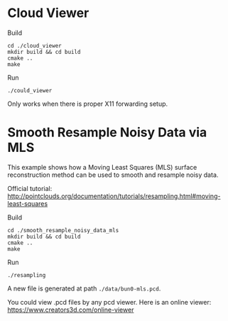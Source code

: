 # Cloud Viewer

Build
```shell
cd ./cloud_viewer
mkdir build && cd build
cmake ..
make
```

Run
```shell
./could_viewer
```

Only works when there is proper X11 forwarding setup.

# Smooth Resample Noisy Data via MLS

This example shows how a Moving Least Squares (MLS) surface reconstruction method can be used to smooth and resample noisy data.

Official tutorial:
http://pointclouds.org/documentation/tutorials/resampling.html#moving-least-squares

Build
```shell
cd ./smooth_resample_noisy_data_mls
mkdir build && cd build
cmake ..
make
```

Run
```shell
./resampling
```

A new file is generated at path `./data/bun0-mls.pcd`.

You could view .pcd files by any pcd viewer. Here is an online viewer:
https://www.creators3d.com/online-viewer